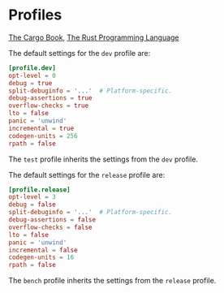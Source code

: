 # Profiles
[The Cargo Book](https://doc.rust-lang.org/cargo/reference/profiles.html), [The Rust Programming Language](https://doc.rust-lang.org/book/ch14-01-release-profiles.html)

The default settings for the `dev` profile are:
```toml
[profile.dev]
opt-level = 0
debug = true
split-debuginfo = '...'  # Platform-specific.
debug-assertions = true
overflow-checks = true
lto = false
panic = 'unwind'
incremental = true
codegen-units = 256
rpath = false
```

The `test` profile inherits the settings from the `dev` profile.

The default settings for the `release` profile are:
```toml
[profile.release]
opt-level = 3
debug = false
split-debuginfo = '...'  # Platform-specific.
debug-assertions = false
overflow-checks = false
lto = false
panic = 'unwind'
incremental = false
codegen-units = 16
rpath = false
```

The `bench` profile inherits the settings from the `release` profile.